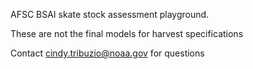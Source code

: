 AFSC BSAI skate stock assessment playground.

These are not the final models for harvest specifications

Contact cindy.tribuzio@noaa.gov for questions
